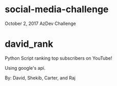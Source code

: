 # social-media-challenge
October 2, 2017 AzDev Challenge

# david_rank

Python Script ranking top subscribers on YouTube!

Using google's api.

By: David, Shekib, Carter, and Raj

